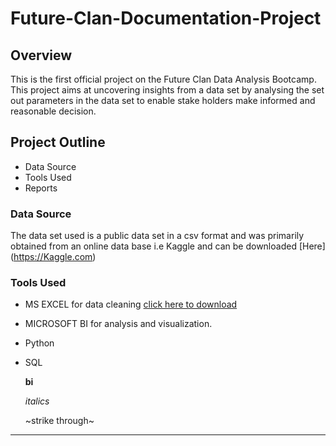 # Future-Clan-Documentation-Project
## Overview
This is the first official project on the Future Clan Data Analysis Bootcamp. This project aims at uncovering insights from a data set by analysing the set out parameters in the data set to enable stake holders make informed and reasonable decision.

## Project Outline
- Data Source
- Tools Used
- Reports

### Data Source
The data set used is a public data set in a csv format and was primarily obtained from an online data base i.e Kaggle and can be downloaded [Here] (https://Kaggle.com) 

### Tools Used
- MS EXCEL for data cleaning [click here to download](https://microsoft.com)
- MICROSOFT BI for analysis and visualization.
- Python
- SQL

  **bi**
  
  _italics_

  ~strike through~
---
  
